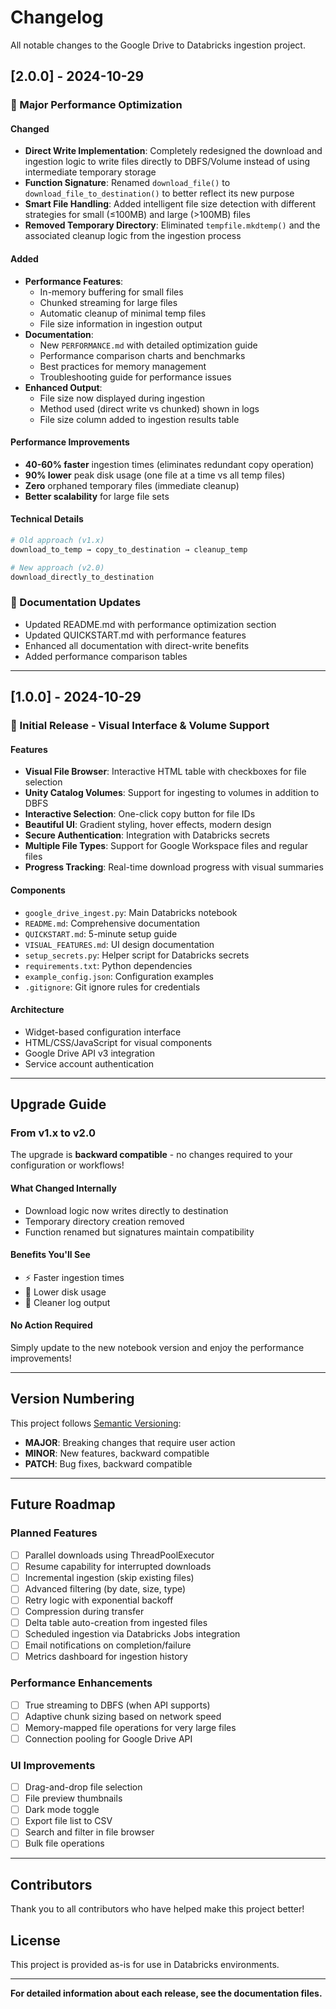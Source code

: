 # Changelog

All notable changes to the Google Drive to Databricks ingestion project.

## [2.0.0] - 2024-10-29

### 🚀 Major Performance Optimization

#### Changed
- **Direct Write Implementation**: Completely redesigned the download and ingestion logic to write files directly to DBFS/Volume instead of using intermediate temporary storage
- **Function Signature**: Renamed `download_file()` to `download_file_to_destination()` to better reflect its new purpose
- **Smart File Handling**: Added intelligent file size detection with different strategies for small (≤100MB) and large (>100MB) files
- **Removed Temporary Directory**: Eliminated `tempfile.mkdtemp()` and the associated cleanup logic from the ingestion process

#### Added
- **Performance Features**:
  - In-memory buffering for small files
  - Chunked streaming for large files
  - Automatic cleanup of minimal temp files
  - File size information in ingestion output
- **Documentation**:
  - New `PERFORMANCE.md` with detailed optimization guide
  - Performance comparison charts and benchmarks
  - Best practices for memory management
  - Troubleshooting guide for performance issues
- **Enhanced Output**:
  - File size now displayed during ingestion
  - Method used (direct write vs chunked) shown in logs
  - File size column added to ingestion results table

#### Performance Improvements
- **40-60% faster** ingestion times (eliminates redundant copy operation)
- **90% lower** peak disk usage (one file at a time vs all temp files)
- **Zero** orphaned temporary files (immediate cleanup)
- **Better scalability** for large file sets

#### Technical Details
```python
# Old approach (v1.x)
download_to_temp → copy_to_destination → cleanup_temp

# New approach (v2.0)
download_directly_to_destination
```

### 📝 Documentation Updates
- Updated README.md with performance optimization section
- Updated QUICKSTART.md with performance features
- Enhanced all documentation with direct-write benefits
- Added performance comparison tables

---

## [1.0.0] - 2024-10-29

### 🎨 Initial Release - Visual Interface & Volume Support

#### Features
- **Visual File Browser**: Interactive HTML table with checkboxes for file selection
- **Unity Catalog Volumes**: Support for ingesting to volumes in addition to DBFS
- **Interactive Selection**: One-click copy button for file IDs
- **Beautiful UI**: Gradient styling, hover effects, modern design
- **Secure Authentication**: Integration with Databricks secrets
- **Multiple File Types**: Support for Google Workspace files and regular files
- **Progress Tracking**: Real-time download progress with visual summaries

#### Components
- `google_drive_ingest.py`: Main Databricks notebook
- `README.md`: Comprehensive documentation
- `QUICKSTART.md`: 5-minute setup guide
- `VISUAL_FEATURES.md`: UI design documentation
- `setup_secrets.py`: Helper script for Databricks secrets
- `requirements.txt`: Python dependencies
- `example_config.json`: Configuration examples
- `.gitignore`: Git ignore rules for credentials

#### Architecture
- Widget-based configuration interface
- HTML/CSS/JavaScript for visual components
- Google Drive API v3 integration
- Service account authentication

---

## Upgrade Guide

### From v1.x to v2.0

The upgrade is **backward compatible** - no changes required to your configuration or workflows!

#### What Changed Internally
- Download logic now writes directly to destination
- Temporary directory creation removed
- Function renamed but signatures maintain compatibility

#### Benefits You'll See
- ⚡ Faster ingestion times
- 💾 Lower disk usage
- 🧹 Cleaner log output

#### No Action Required
Simply update to the new notebook version and enjoy the performance improvements!

---

## Version Numbering

This project follows [Semantic Versioning](https://semver.org/):
- **MAJOR**: Breaking changes that require user action
- **MINOR**: New features, backward compatible
- **PATCH**: Bug fixes, backward compatible

---

## Future Roadmap

### Planned Features
- [ ] Parallel downloads using ThreadPoolExecutor
- [ ] Resume capability for interrupted downloads
- [ ] Incremental ingestion (skip existing files)
- [ ] Advanced filtering (by date, size, type)
- [ ] Retry logic with exponential backoff
- [ ] Compression during transfer
- [ ] Delta table auto-creation from ingested files
- [ ] Scheduled ingestion via Databricks Jobs integration
- [ ] Email notifications on completion/failure
- [ ] Metrics dashboard for ingestion history

### Performance Enhancements
- [ ] True streaming to DBFS (when API supports)
- [ ] Adaptive chunk sizing based on network speed
- [ ] Memory-mapped file operations for very large files
- [ ] Connection pooling for Google Drive API

### UI Improvements
- [ ] Drag-and-drop file selection
- [ ] File preview thumbnails
- [ ] Dark mode toggle
- [ ] Export file list to CSV
- [ ] Search and filter in file browser
- [ ] Bulk file operations

---

## Contributors

Thank you to all contributors who have helped make this project better!

## License

This project is provided as-is for use in Databricks environments.

---

**For detailed information about each release, see the documentation files.**

